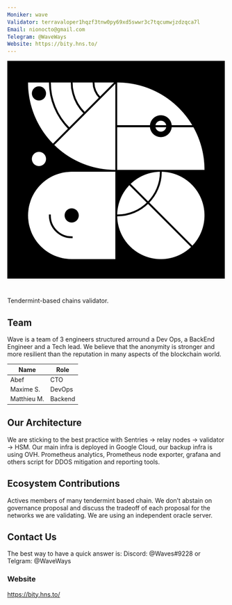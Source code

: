 ```yaml
---
Moniker: wave
Validator: terravaloper1hqzf3tnw0py69xd5swwr3c7tqcumwjzdzqca7l
Email: nionocto@gmail.com
Telegram: @WaveWays
Website: https://bity.hns.to/
---
```


 ![wavelogo](wavelogo.png)
 
# <moniker> 
Tendermint-based chains validator.
 
## Team

Wave is a team of 3 engineers structured arround a Dev Ops, a BackEnd Engineer and a Tech lead. We believe that the anonymity is stronger and more resilient than the reputation in many aspects of the blockchain world.


| Name            | Role    | 
| --------------- | ------- | 
| Abef            | CTO     | 
| Maxime S.       | DevOps  | 
| Matthieu M.     | Backend | 

## Our Architecture

We are sticking to the best practice with Sentries → relay nodes → validator → HSM. Our main infra is deployed in Google Cloud, our backup infra is using OVH.
Prometheus analytics, Prometheus node exporter, grafana and others script for DDOS mitigation and reporting tools.

## Ecosystem Contributions

Actives members of many tendermint based chain. We don’t abstain on governance proposal and discuss the tradeoff of each proposal for the networks we are validating. 
We are using an independent oracle server.

## Contact Us

The best way to have a quick answer is: Discord: @Waves#9228 or Telgram: @WaveWays

### Website

https://bity.hns.to/
